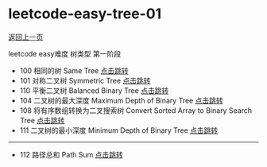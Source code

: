 # leetcode-easy-tree-01

[返回上一页](../README.md)

leetcode easy难度 树类型 第一阶段

- 100 相同的树 Same Tree [点击跳转](./src/main/java/org/cdp/skill/leetcode/SameTree.java)
- 101 对称二叉树 Symmetric Tree [点击跳转](./src/main/java/org/cdp/skill/leetcode/SymmetricTree.java)
- 110 平衡二叉树 Balanced Binary Tree [点击跳转](./src/main/java/org/cdp/skill/leetcode/BalancedBinaryTree.java)
- 104 二叉树的最大深度 Maximum Depth of Binary Tree [点击跳转](./src/main/java/org/cdp/skill/leetcode/MaximumDepthOfBinaryTree.java)
- 108 将有序数组转换为二叉搜索树 Convert Sorted Array to Binary Search Tree [点击跳转](./src/main/java/org/cdp/skill/leetcode/ConvertSortedArrayToBinarySearchTree.java)
- 111 二叉树的最小深度 Minimum Depth of Binary Tree [点击跳转](./src/main/java/org/cdp/skill/leetcode/MinimumDepthOfBinaryTree.java)

---

- 112 路径总和 Path Sum [点击跳转](./src/main/java/org/cdp/skill/leetcode/PathSum.java)